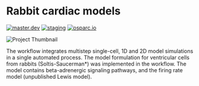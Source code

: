 # Rabbit cardiac models
[![master.dev](https://img.shields.io/website?down_message=offline&label=master.dev&up_message=run&url=https%3A//osparc01.speag.com)](https://osparc01.speag.com/study/f5bb0778-524b-11ea-819c-02420a00070b)
[![staging](https://img.shields.io/website?down_message=offline&label=staging&up_message=run&url=https%3A//staging.osparc.io)](https://staging.osparc.io/study/adb0ad0c-acb4-11e9-8aed-02420aff77ac)
[![osparc.io](https://img.shields.io/website?down_message=offline&label=osparc.io&up_message=run&url=https%3A//osparc.io)](https://osparc.io/study/47d0b766-af53-11e9-a62b-02420aff7e72)

![Project Thumbnail](https://assets.discover.blackfynn.com/dataset-assets/4/14/banner.jpg)

The workflow integrates multistep single-cell, 1D and 2D model simulations in a single automated process. The model formulation for ventricular cells from rabbits (Soltis-Saucerman*) was implemented in the workflow. The model contains beta-adrenergic signaling pathways, and the firing rate model (unpublished Lewis model).
